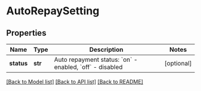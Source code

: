 # AutoRepaySetting

## Properties
Name | Type | Description | Notes
------------ | ------------- | ------------- | -------------
**status** | **str** | Auto repayment status: &#x60;on&#x60; - enabled, &#x60;off&#x60; - disabled | [optional] 

[[Back to Model list]](../README.md#documentation-for-models) [[Back to API list]](../README.md#documentation-for-api-endpoints) [[Back to README]](../README.md)


